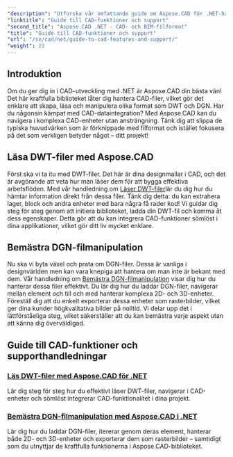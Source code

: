 ```yaml
---
"description": "Utforska vår omfattande guide om Aspose.CAD för .NET-handledningar, perfekt för utvecklare som vill förbättra sin programvara med CAD-funktioner."
"linktitle": "Guide till CAD-funktioner och support"
"second_title": "Aspose.CAD .NET - CAD- och BIM-filformat"
"title": "Guide till CAD-funktioner och support"
"url": "/sv/cad/net/guide-to-cad-features-and-support/"
"weight": 23
---
```


## Introduktion

Om du ger dig in i CAD-utveckling med .NET är Aspose.CAD din bästa vän! Det här kraftfulla biblioteket låter dig hantera CAD-filer, vilket gör det enklare att skapa, läsa och manipulera olika format som DWT och DGN. Har du någonsin kämpat med CAD-dataintegration? Med Aspose.CAD kan du navigera i komplexa CAD-enheter utan ansträngning. Tänk dig att slippa de typiska huvudvärken som är förknippade med filformat och istället fokusera på det som verkligen betyder något – ditt projekt!

## Läsa DWT-filer med Aspose.CAD

Först ska vi ta itu med DWT-filer. Det här är dina designmallar i CAD, och det är avgörande att veta hur man läser dem för att bygga effektiva arbetsflöden. Med vår handledning om [Läser DWT-filer](./read-dwt-files/)lär du dig hur du hämtar information direkt från dessa filer. Tänk dig detta: du kan extrahera lager, block och andra enheter med bara några få rader kod! Vi guidar dig steg för steg genom att initiera biblioteket, ladda din DWT-fil och komma åt dess egenskaper. Detta gör att du kan integrera CAD-funktioner sömlöst i dina applikationer, vilket gör ditt liv mycket enklare.

## Bemästra DGN-filmanipulation

Nu ska vi byta växel och prata om DGN-filer. Dessa är vanliga i designvärlden men kan vara knepiga att hantera om man inte är bekant med dem. Vår handledning om [Bemästra DGN-filmanipulation](./mastering-dgn-file-manipulation/) visar dig hur du hanterar dessa filer effektivt. Du lär dig hur du laddar DGN-filer, navigerar mellan element och till och med hanterar komplexa 2D- och 3D-enheter. Föreställ dig att du enkelt exporterar dessa enheter som rasterbilder, vilket ger dina kunder högkvalitativa bilder på nolltid. Vi delar upp det i lättförståeliga steg, vilket säkerställer att du kan bemästra varje aspekt utan att känna dig överväldigad.

## Guide till CAD-funktioner och supporthandledningar
### [Läs DWT-filer med Aspose.CAD för .NET](./read-dwt-files/)
Lär dig steg för steg hur du effektivt läser DWT-filer, navigerar i CAD-enheter och sömlöst integrerar CAD-funktionalitet i dina projekt.
### [Bemästra DGN-filmanipulation med Aspose.CAD i .NET](./mastering-dgn-file-manipulation/)
Lär dig hur du laddar DGN-filer, itererar genom deras element, hanterar både 2D- och 3D-enheter och exporterar dem som rasterbilder – samtidigt som du utnyttjar de kraftfulla funktionerna i Aspose.CAD-biblioteket.